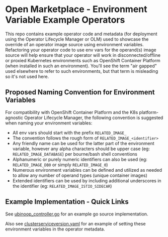 # Open Marketplace - Environment Variable Example Operators

This repo contains example operator code and metadata (for deployment using the Operator Lifecycle Manager or OLM) used to showcase the override of an operator image source using environment variables.
Refactoring your operator code to use env vars for the operand(s) image source will help ensure that your operator will work in disconnected/offline or proxied Kubernetes environments such as OpenShift Container Platform (when installed in such an environment).
You'll see the term "air gapped" used elsewhere to refer to such environments, but that term is misleading so it's not used here.

## Proposed Naming Convention for Environment Variables

For compatibility with OpenShift Container Platform and the K8s platform-agnostic Operator Lifecycle Manager, the following convention is suggested when naming your environment variables:

* All env vars should start with the prefix `RELATED_IMAGE_`
* The convention follows the rough form of `RELATED_IMAGE_<identifier>`
* Any friendly name can be used for the latter part of the environment variable, however any alpha characters should be upper case (eg: `RELATED_IMAGE_DATABASE`) per bourne/bash shell conventions
* Alphanumeric or purely numeric identifiers can also be used (eg: `RELATED_IMAGE_DB0` or simply `RELATED_IMAGE_0`)
* Numerous environment variables can be defined and utilized as needed to allow any number of operand types (unique container images)
* Extended identifiers can be used by including additional underscores in the identifier (eg: `RELATED_IMAGE_ISTIO_SIDECAR`)

## Example Implementation - Quick Links

See [ubinoop_controller.go](https://github.com/jsm84/om-env-example/blob/master/ubi-noop-go/pkg/controller/ubinoop/ubinoop_controller.go#L138-L175) for an example go source implementation.

Also see [clusterserviceversion.yaml](https://github.com/jsm84/om-env-example/blob/master/ubi-noop-go/deploy/olm-catalog/ubi-noop-go/0.0.1/ubi-noop-go.v0.0.1.clusterserviceversion.yaml#L87-L88) for an example of setting these environment variables in the operator metadata.
